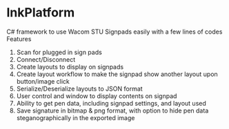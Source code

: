 # InkPlatform
C# framework to use Wacom STU Signpads easily with a few lines of codes
Features
1. Scan for plugged in sign pads
2. Connect/Disconnect 
3. Create layouts to display on signpads
4. Create layout workflow to make the signpad show another layout upon button/image click
5. Serialize/Deserialize layouts to JSON format
6. User control and window to display contents on signpad
7. Ability to get pen data, including signpad settings, and layout used
8. Save signature in bitmap & png format, with option to hide pen data steganographically in the exported image
